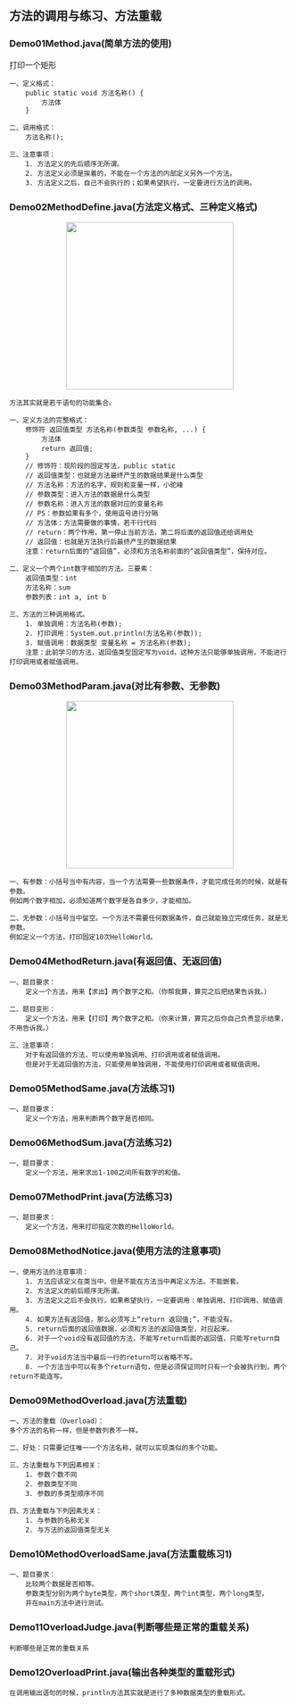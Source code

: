 ## 方法的调用与练习、方法重载

### Demo01Method.java(简单方法的使用)
打印一个矩形
```shell
一、定义格式：
    public static void 方法名称() {
        方法体
    }

二、调用格式：
    方法名称();

三、注意事项：
    1. 方法定义的先后顺序无所谓。
    2. 方法定义必须是挨着的，不能在一个方法的内部定义另外一个方法。
    3. 方法定义之后，自己不会执行的；如果希望执行，一定要进行方法的调用。
```

### Demo02MethodDefine.java(方法定义格式、三种定义格式)
<p align="center">
    <img width="300" src="/src/images/day04-03-方法调用流程图解.png">
</p>

```shell
方法其实就是若干语句的功能集合。

一、定义方法的完整格式：
    修饰符 返回值类型 方法名称(参数类型 参数名称, ...) {
        方法体
        return 返回值;
    }
    // 修饰符：现阶段的固定写法，public static
    // 返回值类型：也就是方法最终产生的数据结果是什么类型
    // 方法名称：方法的名字，规则和变量一样，小驼峰
    // 参数类型：进入方法的数据是什么类型
    // 参数名称：进入方法的数据对应的变量名称
    // PS：参数如果有多个，使用逗号进行分隔
    // 方法体：方法需要做的事情，若干行代码
    // return：两个作用，第一停止当前方法，第二将后面的返回值还给调用处
    // 返回值：也就是方法执行后最终产生的数据结果
    注意：return后面的“返回值”，必须和方法名称前面的“返回值类型”，保持对应。

二、定义一个两个int数字相加的方法。三要素：
    返回值类型：int
    方法名称：sum
    参数列表：int a, int b

三、方法的三种调用格式。
    1. 单独调用：方法名称(参数);
    2. 打印调用：System.out.println(方法名称(参数));
    3. 赋值调用：数据类型 变量名称 = 方法名称(参数);
    注意：此前学习的方法，返回值类型固定写为void，这种方法只能够单独调用，不能进行打印调用或者赋值调用。
```

### Demo03MethodParam.java(对比有参数、无参数)
<p align="center">
    <img width="300" src="/src/images/day04-04-方法返回值的有无.png">
</p>

```shell
一、有参数：小括号当中有内容，当一个方法需要一些数据条件，才能完成任务的时候，就是有参数。
例如两个数字相加，必须知道两个数字是各自多少，才能相加。

二、无参数：小括号当中留空。一个方法不需要任何数据条件，自己就能独立完成任务，就是无参数。
例如定义一个方法，打印固定10次HelloWorld。
```

### Demo04MethodReturn.java(有返回值、无返回值)
```shell
一、题目要求：
    定义一个方法，用来【求出】两个数字之和。（你帮我算，算完之后把结果告诉我。）

二、题目变形：
    定义一个方法，用来【打印】两个数字之和。（你来计算，算完之后你自己负责显示结果，不用告诉我。）

三、注意事项：
    对于有返回值的方法，可以使用单独调用、打印调用或者赋值调用。
    但是对于无返回值的方法，只能使用单独调用，不能使用打印调用或者赋值调用。
```

### Demo05MethodSame.java(方法练习1)
```shell
一、题目要求：
    定义一个方法，用来判断两个数字是否相同。
```

### Demo06MethodSum.java(方法练习2)
```shell
一、题目要求：
    定义一个方法，用来求出1-100之间所有数字的和值。
```

### Demo07MethodPrint.java(方法练习3)
```shell
一、题目要求：
    定义一个方法，用来打印指定次数的HelloWorld。
```

### Demo08MethodNotice.java(使用方法的注意事项)
```shell
一、使用方法的注意事项：
    1. 方法应该定义在类当中，但是不能在方法当中再定义方法。不能嵌套。
    2. 方法定义的前后顺序无所谓。
    3. 方法定义之后不会执行，如果希望执行，一定要调用：单独调用、打印调用、赋值调用。
    4. 如果方法有返回值，那么必须写上“return 返回值;”，不能没有。
    5. return后面的返回值数据，必须和方法的返回值类型，对应起来。
    6. 对于一个void没有返回值的方法，不能写return后面的返回值，只能写return自己。
    7. 对于void方法当中最后一行的return可以省略不写。
    8. 一个方法当中可以有多个return语句，但是必须保证同时只有一个会被执行到，两个return不能连写。
```

### Demo09MethodOverload.java(方法重载)
```shell
一、方法的重载（Overload）：
多个方法的名称一样，但是参数列表不一样。
  
二、好处：只需要记住唯一一个方法名称，就可以实现类似的多个功能。
  
三、方法重载与下列因素相关：
    1. 参数个数不同
    2. 参数类型不同
    3. 参数的多类型顺序不同
  
四、方法重载与下列因素无关：
    1. 与参数的名称无关
    2. 与方法的返回值类型无关
```

### Demo10MethodOverloadSame.java(方法重载练习1)
```shell
一、题目要求：
    比较两个数据是否相等。
    参数类型分别为两个byte类型，两个short类型，两个int类型，两个long类型，
    并在main方法中进行测试。
```

### Demo11OverloadJudge.java(判断哪些是正常的重载关系)
```shell
判断哪些是正常的重载关系
```

### Demo12OverloadPrint.java(输出各种类型的重载形式)
```shell
在调用输出语句的时候，println方法其实就是进行了多种数据类型的重载形式。
```